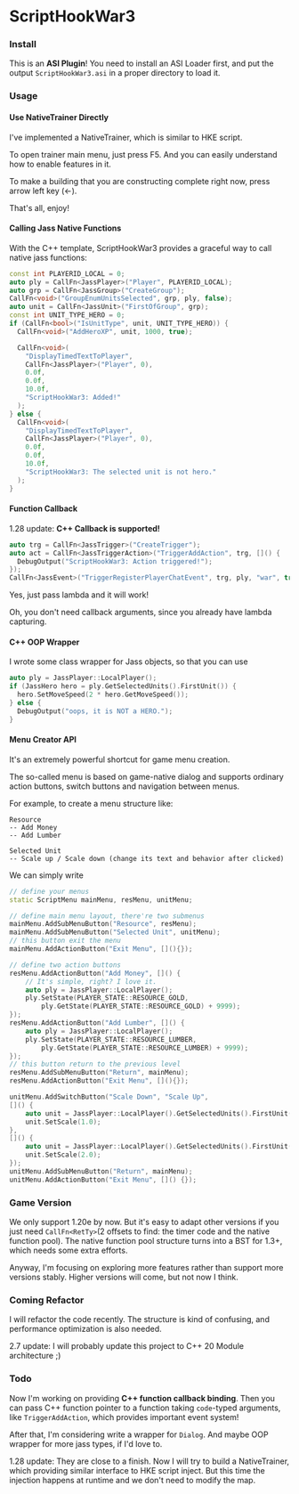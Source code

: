 # ScriptHookWar3

### Install

This is an **ASI Plugin**! You need to install an ASI Loader first, and put the output `ScriptHookWar3.asi` in a proper directory to load it.

### Usage

#### Use NativeTrainer Directly

I've implemented a NativeTrainer, which is similar to HKE script.

To open trainer main menu, just press F5. And you can easily understand how to enable features in it.

To make a building that you are constructing complete right now, press arrow left key (<-).

That's all, enjoy!

#### Calling Jass Native Functions

With the C++ template, ScriptHookWar3 provides a graceful way to call native jass functions:

```cpp
const int PLAYERID_LOCAL = 0;
auto ply = CallFn<JassPlayer>("Player", PLAYERID_LOCAL);
auto grp = CallFn<JassGroup>("CreateGroup");
CallFn<void>("GroupEnumUnitsSelected", grp, ply, false);
auto unit = CallFn<JassUnit>("FirstOfGroup", grp);
const int UNIT_TYPE_HERO = 0;
if (CallFn<bool>("IsUnitType", unit, UNIT_TYPE_HERO)) {
  CallFn<void>("AddHeroXP", unit, 1000, true);

  CallFn<void>(
    "DisplayTimedTextToPlayer",
    CallFn<JassPlayer>("Player", 0),
    0.0f,
    0.0f,
    10.0f,
    "ScriptHookWar3: Added!"
  );
} else {
  CallFn<void>(
    "DisplayTimedTextToPlayer",
    CallFn<JassPlayer>("Player", 0),
    0.0f,
    0.0f,
    10.0f,
    "ScriptHookWar3: The selected unit is not hero."
  );
}


```

#### Function Callback

1.28 update: **C++ Callback is supported!**

```cpp
auto trg = CallFn<JassTrigger>("CreateTrigger");
auto act = CallFn<JassTriggerAction>("TriggerAddAction", trg, []() {
  DebugOutput("ScriptHookWar3: Action triggered!");
});
CallFn<JassEvent>("TriggerRegisterPlayerChatEvent", trg, ply, "war", true);
```

Yes, just pass lambda and it will work!

Oh, you don't need callback arguments, since you already have lambda capturing.

#### C++ OOP Wrapper

I wrote some class wrapper for Jass objects, so that you can use

```cpp
auto ply = JassPlayer::LocalPlayer();
if (JassHero hero = ply.GetSelectedUnits().FirstUnit()) {
  hero.SetMoveSpeed(2 * hero.GetMoveSpeed());
} else {
  DebugOutput("oops, it is NOT a HERO.");
}
```

#### Menu Creator API

It's an extremely powerful shortcut for game menu creation.

The so-called menu is based on game-native dialog and supports ordinary action buttons, switch buttons and navigation between menus.

For example, to create a menu structure like:

```
Resource
-- Add Money
-- Add Lumber

Selected Unit
-- Scale up / Scale down (change its text and behavior after clicked)
```

We can simply write

```cpp
// define your menus
static ScriptMenu mainMenu, resMenu, unitMenu;

// define main menu layout, there're two submenus
mainMenu.AddSubMenuButton("Resource", resMenu);
mainMenu.AddSubMenuButton("Selected Unit", unitMenu);
// this button exit the menu
mainMenu.AddActionButton("Exit Menu", [](){});

// define two action buttons
resMenu.AddActionButton("Add Money", []() {
    // It's simple, right? I love it.
    auto ply = JassPlayer::LocalPlayer();
    ply.SetState(PLAYER_STATE::RESOURCE_GOLD,
        ply.GetState(PLAYER_STATE::RESOURCE_GOLD) + 9999);
});
resMenu.AddActionButton("Add Lumber", []() {
    auto ply = JassPlayer::LocalPlayer();
    ply.SetState(PLAYER_STATE::RESOURCE_LUMBER,
        ply.GetState(PLAYER_STATE::RESOURCE_LUMBER) + 9999);
});
// this button return to the previous level
resMenu.AddSubMenuButton("Return", mainMenu);
resMenu.AddActionButton("Exit Menu", [](){});

unitMenu.AddSwitchButton("Scale Down", "Scale Up",
[]() {
    auto unit = JassPlayer::LocalPlayer().GetSelectedUnits().FirstUnit();
    unit.SetScale(1.0);
},
[]() {
    auto unit = JassPlayer::LocalPlayer().GetSelectedUnits().FirstUnit();
    unit.SetScale(2.0);
});
unitMenu.AddSubMenuButton("Return", mainMenu);
unitMenu.AddActionButton("Exit Menu", []() {});
```

### Game Version

We only support 1.20e by now. But it's easy to adapt other versions if you just need `CallFn<RetTy>`(2 offsets to find: the timer code and the native function pool). The native function pool structure turns into a BST for 1.3+, which needs some extra efforts.

Anyway, I'm focusing on exploring more features rather than support more versions stably. Higher versions will come, but not now I think.

### Coming Refactor

I will refactor the code recently. The structure is kind of confusing, and performance optimization is also needed.

2.7 update: I will probably update this project to C++ 20 Module architecture ;)

### Todo

Now I'm working on providing **C++ function callback binding**. Then you can pass C++ function pointer to a function taking `code`-typed arguments, like `TriggerAddAction`, which provides important event system!

After that, I'm considering write a wrapper for `Dialog`. And maybe OOP wrapper for more jass types, if I'd love to.

1.28 update: They are close to a finish. Now I will try to build a NativeTrainer, which providing similar interface to HKE script inject. But this time the injection happens at runtime and we don't need to modify the map.